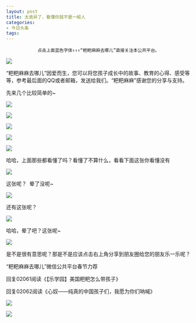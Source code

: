 ```yaml
---
layout: post
title: 太诡异了，看懂你就不是一般人
categories:
- 今日头条
tags:
---
```

				点击上面蓝色字体↑↑↑“粑粑麻麻去哪儿”直接关注本公共平台。

![](http://p3.pstatp.com/large/521/8218713838)

“粑粑麻麻去哪儿”因爱而生，您可以将您孩子成长中的故事、教育的心得、感受等等，参考最后面的QQ或者邮箱，发送给我们。“粑粑麻麻”感谢您的分享与支持。





先来几个比较简单的~



![](http://p1.pstatp.com/large/521/8218757075)



![](http://p9.pstatp.com/large/521/8219322503)



![](http://p1.pstatp.com/large/521/8220052708)



![](http://p5a.pstatp.com/large/521/8222732152)



![](http://p3.pstatp.com/large/521/8224754448)

哈哈，上面那些都看懂了吗？看懂了不算什么，看看下面这张你看懂没有

![](http://p3.pstatp.com/large/521/8225889558)

这张呢？  晕了没呢~

![](http://p1.pstatp.com/large/521/8228836896)

还有这张呢？

![](http://p3.pstatp.com/large/521/8230112834)

哈哈，晕了吧？这张呢~

![](http://p3.pstatp.com/large/521/8231167889)



是不是很有意思呢？那是不是应该点击右上角分享到朋友圈给您的朋友乐一乐呢？



“粑粑麻麻去哪儿”微信公共平台春节力荐



回复02061阅读《【乐学园】美国粑粑怎么带孩子》

回复02062阅读《心奴——纯真的中国孩子们，我愿为你们呐喊》



![](http://p3.pstatp.com/large/521/8231478545)

![](http://p3.pstatp.com/large/521/8231495474)
